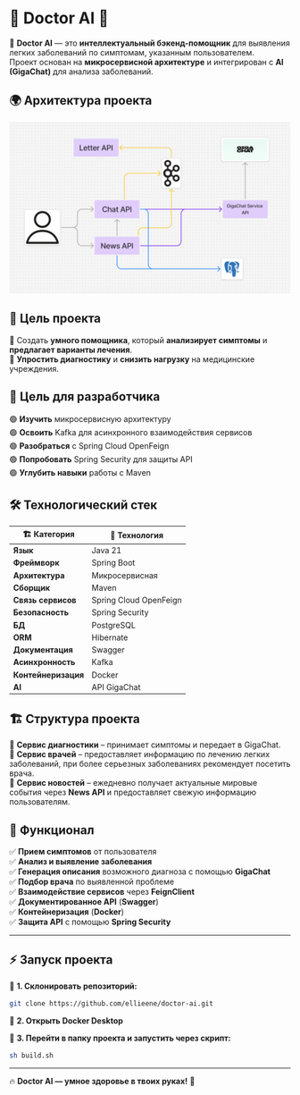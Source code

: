 # 💚 **Doctor AI 🏥**

🌟 **Doctor AI** — это **интеллектуальный бэкенд-помощник** для выявления легких заболеваний по симптомам, указанным пользователем.  
Проект основан на **микросервисной архитектуре** и интегрирован с **AI (GigaChat)** для анализа заболеваний.

## 🌍 **Архитектура проекта**
![Схема проекта](image.png)

## 🎯 **Цель проекта**
🔹 Создать **умного помощника**, который **анализирует симптомы** и **предлагает варианты лечения**.  
🔹 **Упростить диагностику** и **снизить нагрузку** на медицинские учреждения.

## 🚀 **Цель для разработчика**
🟢 **Изучить** микросервисную архитектуру  
🟢 **Освоить** Kafka для асинхронного взаимодействия сервисов  
🟢 **Разобраться** с Spring Cloud OpenFeign  
🟢 **Попробовать** Spring Security для защиты API  
🟢 **Углубить навыки** работы с Maven

## 🛠️ **Технологический стек**
| 🏗️ Категория      | 🚀 Технология          |
|------------------|------------------------|
| **Язык**        | Java 21                |
| **Фреймворк**   | Spring Boot            |
| **Архитектура** | Микросервисная         |
| **Сборщик**     | Maven                  |
| **Связь сервисов** | Spring Cloud OpenFeign |
| **Безопасность** | Spring Security        |
| **БД**         | PostgreSQL             |
| **ORM**        | Hibernate              |
| **Документация** | Swagger                |
| **Асинхронность** | Kafka                  |
| **Контейнеризация** | Docker                 |
| **AI**         | API GigaChat           |

## 🏗️ **Структура проекта**
📌 **Сервис диагностики** – принимает симптомы и передает в GigaChat.  
📌 **Сервис врачей** – предоставляет информацию по лечению легких заболеваний, при более серьезных заболеваниях рекомендует посетить врача.  
📌 **Сервис новостей** – ежедневно получает актуальные мировые события через **News API** и предоставляет свежую информацию пользователям.
## 🌟 **Функционал**
✅ **Прием симптомов** от пользователя  
✅ **Анализ и выявление заболевания**  
✅ **Генерация описания** возможного диагноза с помощью **GigaChat**  
✅ **Подбор врача** по выявленной проблеме  
✅ **Взаимодействие сервисов** через **FeignClient**  
✅ **Документированное API** (**Swagger**)  
✅ **Контейнеризация** (**Docker**)  
✅ **Защита API** с помощью **Spring Security**

---

## ⚡ **Запуск проекта**

📌 **1. Склонировать репозиторий:**
   ```sh
   git clone https://github.com/ellieene/doctor-ai.git
   ```
📌 **2. Открыть Docker Desktop**

📌 **3. Перейти в папку проекта и запустить через скрипт:**
   ```sh
   sh build.sh
   ```


---

🔥 **Doctor AI — умное здоровье в твоих руках!** 🚀  